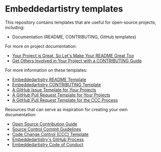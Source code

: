 # Embeddedartistry templates

This repository contains templates that are useful for open-source projects, including:

* Documentation (README, CONTRIBUTING, GitHub templates)

For more on project documentation:

* [Your Project is Great, So Let's Make Your README Great Too](https://embeddedartistry.com/blog/2017/11/27/your-project-is-great-so-lets-make-your-readme-great-too/)
* [Get Others Involved in Your Project with a CONTRIBUTING Guide](https://embeddedartistry.com/blog/2017/12/11/get-others-involved-in-your-project-with-a-contributing-guide/)

For more information on these templates:

* [Embeddedartistry README Template](https://embeddedartistry.com/blog/2017/11/30/embeddedartistry-readme-template/)
* [Embeddedartistry CONTRIBUTING Template](https://embeddedartistry.com/blog/2017/12/14/embeddedartistry-contributing-template/)
* [A GitHub Issue Template for Your Projects](https://embeddedartistry.com/blog/2017/08/18/a-github-issue-template-for-your-projects/)
* [A GitHub Pull Request Template for Your Projects](https://embeddedartistry.com/blog/2017/08/04/a-github-pull-request-template-for-your-projects/)
* [A GitHub Pull Request Template for the CCC Process](https://embeddedartistry.com/blog/2017/08/11/a-github-pull-request-template-for-the-ccc-process/)

Resources that can serve as inspiration for creating your own documentation:

* [Open Source Contribution Guide](https://embeddedartistry.com/fieldatlas/open-source-contribution-guide/)
* [Source Control Commit Guidelines](https://embeddedartistry.com/fieldatlas/source-control-commit-guidelines/)
* [Code Change Control (CCC) Template](https://embeddedartistry.com/blog/2017/03/10/code-change-control-ccc-template/)
* [Embeddedartistry's GitHub Process](https://embeddedartistry.com/fieldatlas/embeddedartistry-github-process/)
* [Embeddedartistry Code of Conduct](https://embeddedartistry.com/fieldatlas/embeddedartistry-code-of-conduct/)
